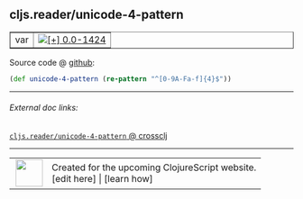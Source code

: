 ## cljs.reader/unicode-4-pattern



 <table border="1">
<tr>
<td>var</td>
<td><a href="https://github.com/cljsinfo/cljs-api-docs/tree/0.0-1424"><img valign="middle" alt="[+] 0.0-1424" title="Added in 0.0-1424" src="https://img.shields.io/badge/+-0.0--1424-lightgrey.svg"></a> </td>
</tr>
</table>









Source code @ [github](https://github.com/clojure/clojurescript/blob/r2342/src/cljs/cljs/reader.cljs#L181):

```clj
(def unicode-4-pattern (re-pattern "^[0-9A-Fa-f]{4}$"))
```

<!--
Repo - tag - source tree - lines:

 <pre>
clojurescript @ r2342
└── src
    └── cljs
        └── cljs
            └── <ins>[reader.cljs:181](https://github.com/clojure/clojurescript/blob/r2342/src/cljs/cljs/reader.cljs#L181)</ins>
</pre>

-->

---



###### External doc links:

[`cljs.reader/unicode-4-pattern` @ crossclj](http://crossclj.info/fun/cljs.reader.cljs/unicode-4-pattern.html)<br>

---

 <table>
<tr><td>
<img valign="middle" align="right" width="48px" src="http://i.imgur.com/Hi20huC.png">
</td><td>
Created for the upcoming ClojureScript website.<br>
[edit here] | [learn how]
</td></tr></table>

[edit here]:https://github.com/cljsinfo/cljs-api-docs/blob/master/cljsdoc/cljs.reader/unicode-4-pattern.cljsdoc
[learn how]:https://github.com/cljsinfo/cljs-api-docs/wiki/cljsdoc-files

<!--

This information was too distracting to show to readers, but I'll leave it
commented here since it is helpful to:

- pretty-print the data used to generate this document
- and show how to retrieve that data



The API data for this symbol:

```clj
{:ns "cljs.reader",
 :name "unicode-4-pattern",
 :type "var",
 :source {:code "(def unicode-4-pattern (re-pattern \"^[0-9A-Fa-f]{4}$\"))",
          :title "Source code",
          :repo "clojurescript",
          :tag "r2342",
          :filename "src/cljs/cljs/reader.cljs",
          :lines [181]},
 :full-name "cljs.reader/unicode-4-pattern",
 :full-name-encode "cljs.reader/unicode-4-pattern",
 :history [["+" "0.0-1424"]]}

```

Retrieve the API data for this symbol:

```clj
;; from Clojure REPL
(require '[clojure.edn :as edn])
(-> (slurp "https://raw.githubusercontent.com/cljsinfo/cljs-api-docs/catalog/cljs-api.edn")
    (edn/read-string)
    (get-in [:symbols "cljs.reader/unicode-4-pattern"]))
```

-->

